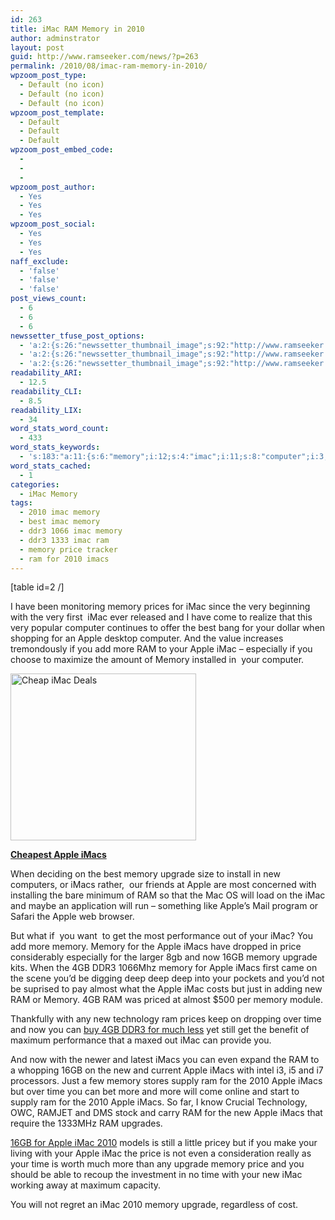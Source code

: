 ```yaml
---
id: 263
title: iMac RAM Memory in 2010
author: adminstrator
layout: post
guid: http://www.ramseeker.com/news/?p=263
permalink: /2010/08/imac-ram-memory-in-2010/
wpzoom_post_type:
  - Default (no icon)
  - Default (no icon)
  - Default (no icon)
wpzoom_post_template:
  - Default
  - Default
  - Default
wpzoom_post_embed_code:
  - 
  - 
  - 
wpzoom_post_author:
  - Yes
  - Yes
  - Yes
wpzoom_post_social:
  - Yes
  - Yes
  - Yes
naff_exclude:
  - 'false'
  - 'false'
  - 'false'
post_views_count:
  - 6
  - 6
  - 6
newssetter_tfuse_post_options:
  - 'a:2:{s:26:"newssetter_thumbnail_image";s:92:"http://www.ramseeker.com/wp-content/uploads/2010/08/Screen-shot-2011-03-25-at-3.14.09-PM.png";s:24:"newssetter_disable_image";s:4:"true";}'
  - 'a:2:{s:26:"newssetter_thumbnail_image";s:92:"http://www.ramseeker.com/wp-content/uploads/2010/08/Screen-shot-2011-03-25-at-3.14.09-PM.png";s:24:"newssetter_disable_image";s:4:"true";}'
  - 'a:2:{s:26:"newssetter_thumbnail_image";s:92:"http://www.ramseeker.com/wp-content/uploads/2010/08/Screen-shot-2011-03-25-at-3.14.09-PM.png";s:24:"newssetter_disable_image";s:4:"true";}'
readability_ARI:
  - 12.5
readability_CLI:
  - 8.5
readability_LIX:
  - 34
word_stats_word_count:
  - 433
word_stats_keywords:
  - 's:183:"a:11:{s:6:"memory";i:12;s:4:"imac";i:11;s:8:"computer";i:3;s:5:"apple";i:14;s:5:"imacs";i:9;s:7:"upgrade";i:4;s:5:"price";i:3;s:4:"16gb";i:3;s:4:"deep";i:3;s:4:"time";i:4;i:2010;i:4;}";'
word_stats_cached:
  - 1
categories:
  - iMac Memory
tags:
  - 2010 imac memory
  - best imac memory
  - ddr3 1066 imac memory
  - ddr3 1333 imac ram
  - memory price tracker
  - ram for 2010 imacs
---
```

[table id=2 /]

I have been monitoring memory prices for iMac since the very beginning with the very first  iMac ever released and I have come to realize that this very popular computer continues to offer the best bang for your dollar when shopping for an Apple desktop computer. And the value increases tremondously if you add more RAM to your Apple iMac &#8211; especially if you choose to maximize the amount of Memory installed in  your computer.

[<img class="alignnone size-full wp-image-1309" title="iMac RAM Memory" src="http://www.ramseeker.com/wp-content/uploads/2010/08/Screen-shot-2011-03-25-at-3.14.09-PM.png" alt="Cheap iMac Deals" width="297" height="267" />][1]

**[Cheapest Apple iMacs][1]**

When deciding on the best memory upgrade size to install in new computers, or iMacs rather,  our friends at Apple are most concerned with installing the bare minimum of RAM so that the Mac OS will load on the iMac and maybe an application will run &#8211; something like Apple&#8217;s Mail program or Safari the Apple web browser.

But what if  you want  to get the most performance out of your iMac? You add more memory. Memory for the Apple iMacs have dropped in price considerably especially for the larger 8gb and now 16GB memory upgrade kits. When the 4GB DDR3 1066Mhz memory for Apple iMacs first came on the scene you&#8217;d be digging deep deep deep into your pockets and you&#8217;d not be suprised to pay almost what the Apple iMac costs but just in adding new RAM or Memory. 4GB RAM was priced at almost $500 per memory module.

Thankfully with any new technology ram prices keep on dropping over time and now you can [buy 4GB DDR3 for much less][2] yet still get the benefit of maximum performance that a maxed out iMac can provide you.

And now with the newer and latest iMacs you can even expand the RAM to a whopping 16GB on the new and current Apple iMacs with intel i3, i5 and i7 processors. Just a few memory stores supply ram for the 2010 Apple iMacs but over time you can bet more and more will come online and start to supply ram for the 2010 Apple iMacs. So far, I know Crucial Technology, OWC, RAMJET and DMS stock and carry RAM for the new Apple iMacs that require the 1333MHz RAM upgrades.

[16GB for Apple iMac 2010][3] models is still a little pricey but if you make your living with your Apple iMac the price is not even a consideration really as your time is worth much more than any upgrade memory price and you should be able to recoup the investment in no time with your new iMac working away at maximum capacity.

You will not regret an iMac 2010 memory upgrade, regardless of cost.

 [1]: http://www.amazon.com/gp/product/B002QQ8IO6/ref=as_li_ss_tl?ie=UTF8&tag=ramseeker-20&linkCode=as2&camp=1789&creative=390957&creativeASIN=B002QQ8IO6
 [2]: http://www.ramseeker.com "buy 4gb ddr3 memory"
 [3]: http://www.ramseeker.com/memory/iMac_KITS_(DDR3_1333)-16gb/ "16gb apple iMac 2010"